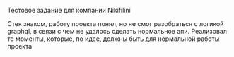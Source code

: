 Тестовое задание для компании Nikifilini

Стек знаком, работу проекта понял, но не смог разобраться с логикой graphql, в связи с чем не удалось сделать нормальное апи.
Реализовал те моменты, которые, по идее, должны быть для нормальной работы проекта
